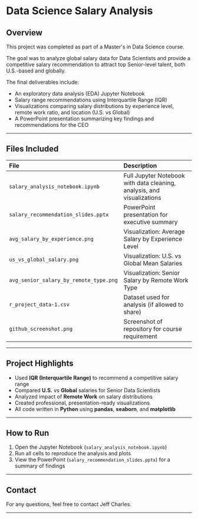 # Data Science Salary Analysis

## Overview
This project was completed as part of a Master's in Data Science course.

The goal was to analyze global salary data for Data Scientists and provide a competitive salary recommendation to attract top Senior-level talent, both U.S.-based and globally.

The final deliverables include:
- An exploratory data analysis (EDA) Jupyter Notebook
- Salary range recommendations using Interquartile Range (IQR)
- Visualizations comparing salary distributions by experience level, remote work ratio, and location (U.S. vs Global)
- A PowerPoint presentation summarizing key findings and recommendations for the CEO

---

## Files Included
| File | Description |
|:-----|:------------|
| `salary_analysis_notebook.ipynb` | Full Jupyter Notebook with data cleaning, analysis, and visualizations |
| `salary_recommendation_slides.pptx` | PowerPoint presentation for executive summary |
| `avg_salary_by_experience.png` | Visualization: Average Salary by Experience Level |
| `us_vs_global_salary.png` | Visualization: U.S. vs Global Mean Salaries |
| `avg_senior_salary_by_remote_type.png` | Visualization: Senior Salary by Remote Work Type |
| `r_project_data-1.csv` | Dataset used for analysis (if allowed to share) |
| `github_screenshot.png` | Screenshot of repository for course requirement |

---

## Project Highlights
- Used **IQR (Interquartile Range)** to recommend a competitive salary range
- Compared **U.S.** vs **Global** salaries for Senior Data Scientists
- Analyzed impact of **Remote Work** on salary distributions
- Created professional, presentation-ready visualizations
- All code written in **Python** using **pandas**, **seaborn**, and **matplotlib**

---

## How to Run
1. Open the Jupyter Notebook (`salary_analysis_notebook.ipynb`)
2. Run all cells to reproduce the analysis and plots
3. View the PowerPoint (`salary_recommendation_slides.pptx`) for a summary of findings

---

## Contact
For any questions, feel free to contact Jeff Charles.

---
